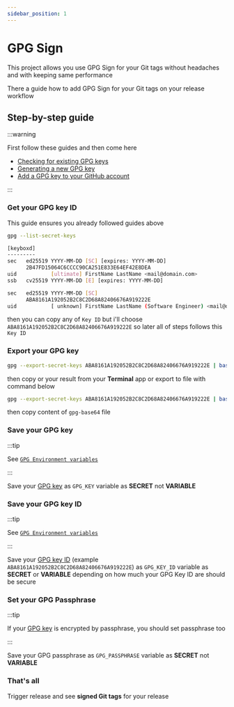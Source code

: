 ```yaml
---
sidebar_position: 1
---
```


# GPG Sign

This project allows you use GPG Sign for your Git tags without headaches and with keeping same performance

There a guide how to add GPG Sign for your Git tags on your release workflow

## Step-by-step guide

:::warning

First follow these guides and then come here

- [Checking for existing GPG keys](https://docs.github.com/en/authentication/managing-commit-signature-verification/checking-for-existing-gpg-keys)
- [Generating a new GPG key](https://docs.github.com/en/authentication/managing-commit-signature-verification/generating-a-new-gpg-key)
- [Add a GPG key to your GitHub account](https://docs.github.com/en/authentication/managing-commit-signature-verification/adding-a-gpg-key-to-your-github-account)

:::

### Get your GPG key ID

This guide ensures you already followed guides above

```bash title="Bash Terminal"
gpg --list-secret-keys
```

```bash title="Result"
[keyboxd]
---------
sec   ed25519 YYYY-MM-DD [SC] [expires: YYYY-MM-DD]
      2B47FD15064C6CCCC90CA251E833E64EF42E8DEA
uid           [ultimate] FirstName LastName <mail@domain.com>
ssb   cv25519 YYYY-MM-DD [E] [expires: YYYY-MM-DD]

sec   ed25519 YYYY-MM-DD [SC]
      ABA8161A192052B2C8C2D68A82406676A919222E
uid           [ unknown] FirstName LastName (Software Engineer) <mail@domain.com>
```

then you can copy any of `Key ID` but i'll choose `ABA8161A192052B2C8C2D68A82406676A919222E` so later all of steps follows this `Key ID`

### Export your GPG key

```bash title="Bash Terminal"
gpg --export-secret-keys ABA8161A192052B2C8C2D68A82406676A919222E | base64
```

then copy or your result from your **Terminal** app or export to file with command below

```bash title="Bash Terminal"
gpg --export-secret-keys ABA8161A192052B2C8C2D68A82406676A919222E | base64 > gpg-base64
```

then copy content of `gpg-base64` file

### Save your GPG key

:::tip

See [`GPG Environment variables`](../plugins/GIT.md#gpg-git-variables)

:::

Save your [GPG key](#export-your-gpg-key) as `GPG_KEY` variable as **SECRET** not **VARIABLE**

### Save your GPG key ID

:::tip

See [`GPG Environment variables`](../plugins/GIT.md#gpg-git-variables)

:::

Save your [GPG key ID](#get-your-gpg-key-id) (example `ABA8161A192052B2C8C2D68A82406676A919222E`) as `GPG_KEY_ID` variable as **SECRET** or **VARIABLE** depending on how much your GPG Key ID are should be secure

### Set your GPG Passphrase

:::tip

If your [GPG key](#export-your-gpg-key) is encrypted by passphrase, you should set passphrase too

:::

Save your GPG passphrase as `GPG_PASSPHRASE` variable as **SECRET** not **VARIABLE**

### That's all

Trigger release and see **signed Git tags** for your release
